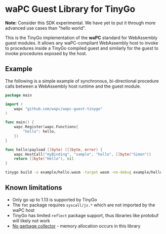 # waPC Guest Library for TinyGo

**Note:** Consider this SDK experimental.  We have yet to put it through more advanced use cases than "hello world".

This is the TinyGo implementation of the **waPC** standard for WebAssembly guest modules. It allows any waPC-compliant WebAssembly host to invoke to procedures inside a TinyGo compiled guest and similarly for the guest to invoke procedures exposed by the host.

## Example
The following is a simple example of synchronous, bi-directional procedure calls between a WebAssembly host runtime and the guest module.

```go
package main

import (
	wapc "github.com/wapc/wapc-guest-tinygo"
)

func main() {
	wapc.Register(wapc.Functions{
		"hello": hello,
	})
}

func hello(payload []byte) ([]byte, error) {
	wapc.HostCall("myBinding", "sample", "hello", []byte("Simon"))
	return []byte("Hello"), nil
}
```

```sh
tinygo build -o example/hello.wasm -target wasm -no-debug example/hello.go
```

## Known limitations

* Only go up to 1.13 is supported by TinyGo
* The `fmt` package requires `syscall/js.*` which are not imported by the waPC host
* TinyGo has limited `reflect` package support, thus libraries like protobuf will likely not work
* [No garbage collector](https://tinygo.org/compiler-internals/heap-allocation/) - memory allocation occurs in this library
